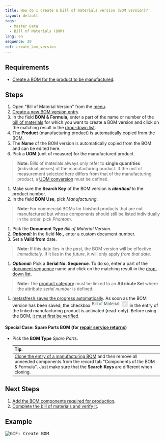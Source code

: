 ```yaml
---
title: How do I create a bill of materials version (BOM version)?
layout: default
tags:
  - Master Data
  - Bill of Materials (BOM)
lang: en
sequence: 20
ref: create_bom_version
---
```


## Requirements
- [Create a BOM for the product to be manufactured](Create_BOM).

## Steps
1. Open "Bill of Material Version" from the [menu](Menu).
1. [Create a new BOM version entry](New_Record_Window).
1. In the field **BOM & Formula**, enter a part of the name or number of the [bill of materials](Create_BOM) for which you want to create a BOM version and click on the matching result in the <a href="Keyboard_shortcuts_reference#dropdown" title="Dynamic Search Box (Autocompletion)">drop-down list</a>.
1. The **Product** (manufacturing product) is automatically copied from the BOM.
1. The **Name** of the BOM version is automatically copied from the BOM and can be edited here.
1. Pick a **UOM** (unit of measure) for the manufactured product.
 >**Note:** Bills of materials always only refer to **single quantities** (individual pieces) of the manufacturing product. If the unit of measurement selected here differs from that of the manufacturing product, a [UOM conversion](Convert_UOMs) must be defined.

1. Make sure the **Search Key** of the BOM version is ***identical*** to the product number.
1. In the field **BOM Use**, pick *Manufacturing*.
 >**Note:** For commercial BOMs for finished products that are not manufactured but whose components should still be listed individually in the order, pick *Phantom*.

1. Pick the **Document Type** *Bill of Material Version*.
1. ***Optional:*** In the field **No.**, enter a custom document number.
1. Set a **Valid from** date.
 >**Note:** If this date lies in the *past*, the BOM version will be effective *immediately*. If it lies in the *future*, it will only apply *from that date*.

1. ***Optional:*** Pick a **Serial No. Sequence**. To do so, enter a part of the [document sequence](Define_new_doc_sequence) name and click on the matching result in the <a href="Keyboard_shortcuts_reference#dropdown" title="Dynamic Search Box (Autocompletion)">drop-down list</a>.
 >**Note:** The [product category](NewProductCategory) must be linked to an **Attribute Set** where the attribute *serial number* is defined.

1. [metasfresh saves the progress automatically](Saveindicator). As soon as the BOM version has been saved, the checkbox <kbd><img src="assets/checkbox-bom-defined.png" alt="Bill of Materials defined/available/provided='Y'"></kbd> in the entry of the linked manufacturing product is activated (read-only). Before using the BOM, [it must first be verified](verify_bom).

#### <a name="spare-parts-bom">Special Case: Spare Parts BOM</a> (for [repair service returns](Service_repair_customer_return))
- Pick the **BOM Type** *Spare Parts*.

    | **Tip:** |
    | :--- |
    | [Clone the entry of a manufacturing BOM](clone_record_window) and then remove all unneeded components from the record tab "Components of the BOM & Formula". Just make sure that the **Search Keys** are different when cloning. |

## Next Steps
1. [Add the BOM components required for production](add_bom_components).
1. [Complete the bill of materials and verify it](verify_bom).

## Example
<kbd><img src="assets/Create_BOM.gif" alt="GIF: Create BOM"></kbd>
